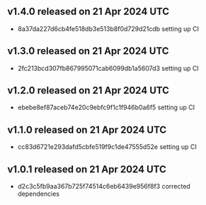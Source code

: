 ## v1.4.0 released on 21 Apr 2024 UTC
  * 8a37da227d6cb4fe518db3e513b8f0d729d21cdb setting up CI
## v1.3.0 released on 21 Apr 2024 UTC
  * 2fc213bcd307fb867995071cab6099db1a5607d3 setting up CI
## v1.2.0 released on 21 Apr 2024 UTC
  * ebebe8ef87aceb74e20c9ebfc9f1c1f946b0a6f5 setting up CI
## v1.1.0 released on 21 Apr 2024 UTC
  * cc83d6721e293dafd5cbfe519f9c1de47555d52e setting up CI
## v1.0.1 released on 21 Apr 2024 UTC
  * d2c3c5fb9aa367b725f74514c6eb6439e956f8f3 corrected dependencies
